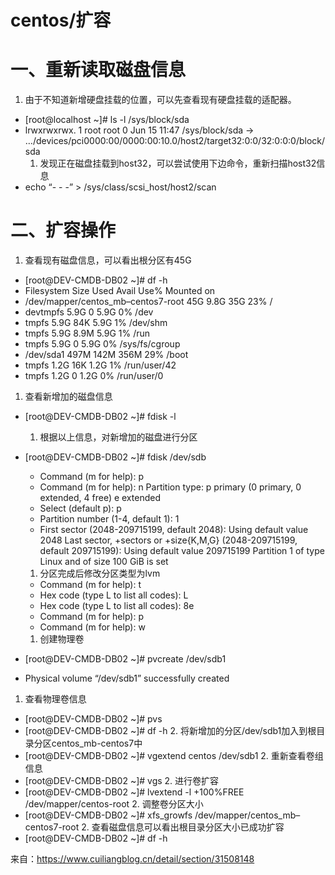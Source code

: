 # centos/扩容

# 一、重新读取磁盘信息

1. 由于不知道新增硬盘挂载的位置，可以先查看现有硬盘挂载的适配器。

- [root@localhost ~]# ls -l /sys/block/sda
- lrwxrwxrwx. 1 root root 0 Jun 15 11:47 /sys/block/sda ->   …/devices/pci0000:00/0000:00:10.0/host2/target32:0:0/32:0:0:0/block/sda
  1. 发现正在磁盘挂载到host32，可以尝试使用下边命令，重新扫描host32信息
- echo “- - -” >  /sys/class/scsi_host/host2/scan

# 二、扩容操作

1. 查看现有磁盘信息，可以看出根分区有45G

- [root@DEV-CMDB-DB02 ~]# df -h
- Filesystem               Size Used Avail Use% Mounted  on
- /dev/mapper/centos_mb–centos7-root   45G 9.8G  35G  23% /
- devtmpfs                5.9G   0 5.9G   0% /dev
- tmpfs                 5.9G  84K 5.9G   1% /dev/shm
- tmpfs                 5.9G 8.9M 5.9G   1% /run
- tmpfs                 5.9G   0 5.9G   0% /sys/fs/cgroup
- /dev/sda1               497M 142M 356M  29% /boot
- tmpfs                 1.2G  16K 1.2G   1% /run/user/42
- tmpfs                 1.2G   0 1.2G   0% /run/user/0

1. 查看新增加的磁盘信息

- [root@DEV-CMDB-DB02 ~]# fdisk -l

  1. 根据以上信息，对新增加的磁盘进行分区

- [root@DEV-CMDB-DB02 ~]# fdisk /dev/sdb

  - Command (m for help):       p
  - Command (m for help):       n
                Partition type:
                  p  primary (0 primary, 0 extended, 4       free)
                  e  extended
  - Select (default p): p
  - Partition number (1-4, default       1): 1
  - First sector (2048-209715199,       default 2048): 
                Using default value 2048
                Last sector, +sectors or +size{K,M,G} (2048-209715199, default       209715199): 
                Using default value 209715199
                Partition 1 of type Linux and of size 100 GiB is set

  1. 分区完成后修改分区类型为lvm

  - Command (m for help): t
  - Hex code (type L to list all       codes): L
  - Hex code (type L to list all       codes): 8e
  - Command (m for help): p
  - Command (m for help): w

  1. 创建物理卷

- [root@DEV-CMDB-DB02 ~]# pvcreate /dev/sdb1

- Physical volume “/dev/sdb1”  successfully created

1. 查看物理卷信息

- [root@DEV-CMDB-DB02 ~]# pvs
- [root@DEV-CMDB-DB02 ~]# df -h
  2. 将新增加的分区/dev/sdb1加入到根目录分区centos_mb-centos7中
- [root@DEV-CMDB-DB02 ~]# vgextend centos /dev/sdb1
  2. 重新查看卷组信息
- [root@DEV-CMDB-DB02 ~]# vgs
  2. 进行卷扩容
- [root@DEV-CMDB-DB02 ~]# lvextend -l +100%FREE  /dev/mapper/centos-root
  2. 调整卷分区大小
- [root@DEV-CMDB-DB02 ~]# xfs_growfs  /dev/mapper/centos_mb–centos7-root
  2. 查看磁盘信息可以看出根目录分区大小已成功扩容
- [root@DEV-CMDB-DB02 ~]# df -h







来自：https://www.cuiliangblog.cn/detail/section/31508148

